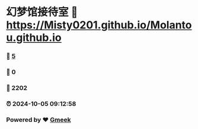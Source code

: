 # 幻梦馆接待室 :link: https://Misty0201.github.io/Molantou.github.io 
### :page_facing_up: [5](https://Misty0201.github.io/Molantou.github.io/tag.html) 
### :speech_balloon: 0 
### :hibiscus: 2202 
### :alarm_clock: 2024-10-05 09:12:58 
### Powered by :heart: [Gmeek](https://github.com/Meekdai/Gmeek)
